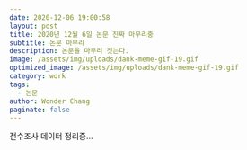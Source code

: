 ```yaml
---
date: 2020-12-06 19:00:58
layout: post
title: 2020년 12월 6일 논문 진짜 마무리중
subtitle: 논문 마무리
description: 논문을 마무리 짓는다.
image: /assets/img/uploads/dank-meme-gif-19.gif
optimized_image: /assets/img/uploads/dank-meme-gif-19.gif
category: work
tags:
  - 논문
author: Wonder Chang
paginate: false
---
```

전수조사 데이터 정리중...